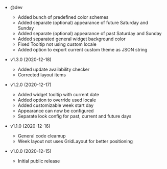 * @dev
  * Added bunch of predefined color schemes
  * Added separate (optional) appearance of future Saturday and Sunday
  * Added separate (optional) appearance of past Saturday and Sunday
  * Added separated general widget background color
  * Fixed Tooltip not using custom locale
  * Added option to export current custom theme as JSON string

* v1.3.0 (2020-12-18)
  * Added update availability checker
  * Corrected layout items

* v1.2.0 (2020-12-17)
  * Added widget tooltip with current date
  * Added option to override used locale
  * Added customizable week start day
  * Appearance can now be configured
  * Separate look config for past, current and future days

* v1.1.0 (2020-12-16)
  * General code cleamup
  * Week layout not uses GridLayout for better positioning

* v1.0.0 (2020-12-15)
  * Initial public release
